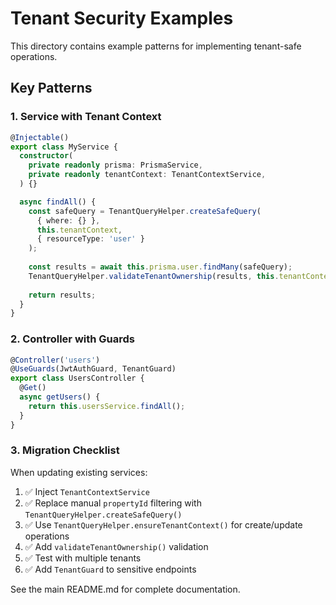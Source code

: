 # Tenant Security Examples

This directory contains example patterns for implementing tenant-safe operations.

## Key Patterns

### 1. Service with Tenant Context

```typescript
@Injectable()
export class MyService {
  constructor(
    private readonly prisma: PrismaService,
    private readonly tenantContext: TenantContextService,
  ) {}

  async findAll() {
    const safeQuery = TenantQueryHelper.createSafeQuery(
      { where: {} },
      this.tenantContext,
      { resourceType: 'user' }
    );
    
    const results = await this.prisma.user.findMany(safeQuery);
    TenantQueryHelper.validateTenantOwnership(results, this.tenantContext);
    
    return results;
  }
}
```

### 2. Controller with Guards

```typescript
@Controller('users')
@UseGuards(JwtAuthGuard, TenantGuard)
export class UsersController {
  @Get()
  async getUsers() {
    return this.usersService.findAll();
  }
}
```

### 3. Migration Checklist

When updating existing services:

1. ✅ Inject `TenantContextService`
2. ✅ Replace manual `propertyId` filtering with `TenantQueryHelper.createSafeQuery()`
3. ✅ Use `TenantQueryHelper.ensureTenantContext()` for create/update operations
4. ✅ Add `validateTenantOwnership()` validation
5. ✅ Test with multiple tenants
6. ✅ Add `TenantGuard` to sensitive endpoints

See the main README.md for complete documentation.